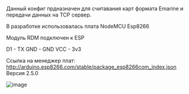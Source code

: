 Данный конфиг прдназначен для считавания карт формата Emarine и передачи данных на TCP сервер.

В разработке использовалась плата NodeMCU Esp8266

Модуль RDM подключен к ESP

D1 - TX
GND - GND
VCC - 3v3

Ссылка на менеджер плат: http://arduino.esp8266.com/stable/package_esp8266com_index.json
Версия 2.5.0

![image](https://github.com/alexfrydr/tcp_client_esp8266/assets/63281155/0c135256-64d1-4d0e-8004-bbb77ed376f4)

